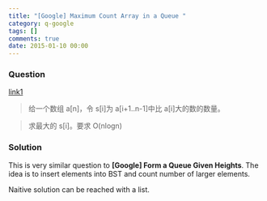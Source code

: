 ```yaml
---
title: "[Google] Maximum Count Array in a Queue "
category: q-google
tags: []
comments: true
date: 2015-01-10 00:00
---
```



### Question

[link1](http://www.mitbbs.com/article_t1/JobHunting/32856675_0_1.html#top)

> 给一个数组 a[n]，令 s[i]为 a[i+1..n-1]中比 a[i]大的数的数量。

> 求最大的 s[i]。要求 O(nlogn)

### Solution

This is very similar question to **[Google] Form a Queue Given Heights**. The idea is to insert elements into BST and count number of larger elements.

Naitive solution can be reached with a list.
